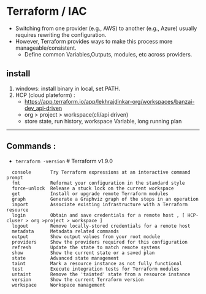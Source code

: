 # Terraform / IAC
- Switching from one provider (e.g., AWS) to another (e.g., Azure) usually requires rewriting the configuration.
- However, Terraform provides ways to make this process more manageable/consistent.
  - Define common Variables,Outputs, modules, etc across providers. 

## install
1. windows: install binary in local, set PATH.
2. HCP (cloud plateform) : 
    - https://app.terraform.io/app/lekhrajdinkar-org/workspaces/banzai-dev_api-driven
    - org > project > workspace(cli/api driven)
    - store state, run history, workspace Variable, long running plan
---
## Commands :
- `terraform -version`  # Terraform v1.9.0
``` 
  console       Try Terraform expressions at an interactive command prompt
  fmt           Reformat your configuration in the standard style
  force-unlock  Release a stuck lock on the current workspace
  get           Install or upgrade remote Terraform modules
  graph         Generate a Graphviz graph of the steps in an operation
  import        Associate existing infrastructure with a Terraform resource
  login         Obtain and save credentials for a remote host , [ HCP-cluser > org >project > workspace ]
  logout        Remove locally-stored credentials for a remote host
  metadata      Metadata related commands
  output        Show output values from your root module
  providers     Show the providers required for this configuration
  refresh       Update the state to match remote systems
  show          Show the current state or a saved plan
  state         Advanced state management
  taint         Mark a resource instance as not fully functional
  test          Execute integration tests for Terraform modules
  untaint       Remove the 'tainted' state from a resource instance
  version       Show the current Terraform version
  workspace     Workspace management
```
